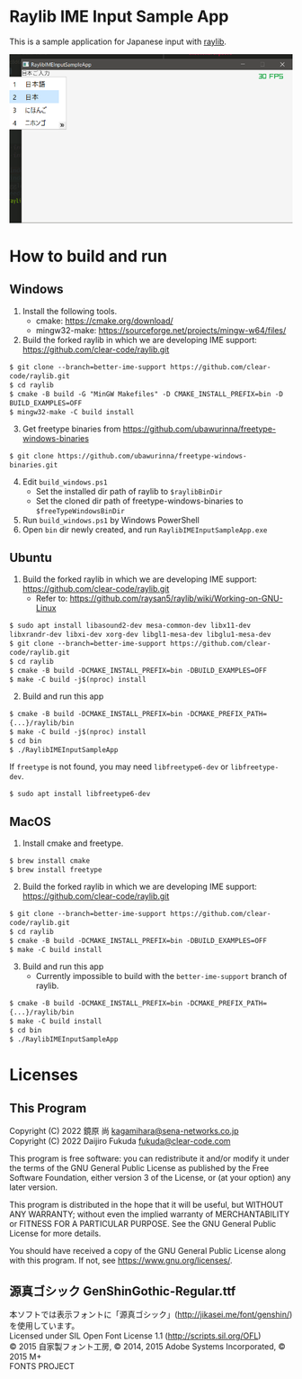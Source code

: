 # Raylib IME Input Sample App

This is a sample application for Japanese input with [raylib](https://github.com/raysan5/raylib).

![image](doc/image.png)

# How to build and run

## Windows

1. Install the following tools.
    - cmake: https://cmake.org/download/
    - mingw32-make: https://sourceforge.net/projects/mingw-w64/files/
2. Build the forked raylib in which we are developing IME support: https://github.com/clear-code/raylib.git

```console
$ git clone --branch=better-ime-support https://github.com/clear-code/raylib.git
$ cd raylib
$ cmake -B build -G "MinGW Makefiles" -D CMAKE_INSTALL_PREFIX=bin -D BUILD_EXAMPLES=OFF
$ mingw32-make -C build install
```

3. Get freetype binaries from https://github.com/ubawurinna/freetype-windows-binaries

```console
$ git clone https://github.com/ubawurinna/freetype-windows-binaries.git
```

4. Edit `build_windows.ps1`
    - Set the installed dir path of raylib to `$raylibBinDir`
    - Set the cloned dir path of freetype-windows-binaries to `$freeTypeWindowsBinDir`
5. Run `build_windows.ps1` by Windows PowerShell
6. Open `bin` dir newly created, and run `RaylibIMEInputSampleApp.exe`

## Ubuntu

1. Build the forked raylib in which we are developing IME support: https://github.com/clear-code/raylib.git
    - Refer to: https://github.com/raysan5/raylib/wiki/Working-on-GNU-Linux

```console
$ sudo apt install libasound2-dev mesa-common-dev libx11-dev libxrandr-dev libxi-dev xorg-dev libgl1-mesa-dev libglu1-mesa-dev
$ git clone --branch=better-ime-support https://github.com/clear-code/raylib.git
$ cd raylib
$ cmake -B build -DCMAKE_INSTALL_PREFIX=bin -DBUILD_EXAMPLES=OFF
$ make -C build -j$(nproc) install
```

2. Build and run this app

```console
$ cmake -B build -DCMAKE_INSTALL_PREFIX=bin -DCMAKE_PREFIX_PATH={...}/raylib/bin
$ make -C build -j$(nproc) install
$ cd bin
$ ./RaylibIMEInputSampleApp
```

If `freetype` is not found, you may need `libfreetype6-dev` or `libfreetype-dev`.

```console
$ sudo apt install libfreetype6-dev
```

## MacOS

1. Install cmake and freetype.

```console
$ brew install cmake
$ brew install freetype
```

2. Build the forked raylib in which we are developing IME support: https://github.com/clear-code/raylib.git

```console
$ git clone --branch=better-ime-support https://github.com/clear-code/raylib.git
$ cd raylib
$ cmake -B build -DCMAKE_INSTALL_PREFIX=bin -DBUILD_EXAMPLES=OFF
$ make -C build install
```

3. Build and run this app
    - Currently impossible to build with the `better-ime-support` branch of raylib.

```console
$ cmake -B build -DCMAKE_INSTALL_PREFIX=bin -DCMAKE_PREFIX_PATH={...}/raylib/bin
$ make -C build install
$ cd bin
$ ./RaylibIMEInputSampleApp
```

# Licenses

## This Program

Copyright (C) 2022 鏡原 尚 <kagamihara@sena-networks.co.jp>  
Copyright (C) 2022 Daijiro Fukuda <fukuda@clear-code.com>  

This program is free software: you can redistribute it and/or modify
it under the terms of the GNU General Public License as published by
the Free Software Foundation, either version 3 of the License, or
(at your option) any later version.

This program is distributed in the hope that it will be useful,
but WITHOUT ANY WARRANTY; without even the implied warranty of
MERCHANTABILITY or FITNESS FOR A PARTICULAR PURPOSE.  See the
GNU General Public License for more details.

You should have received a copy of the GNU General Public License
along with this program.  If not, see <https://www.gnu.org/licenses/>.

## 源真ゴシック GenShinGothic-Regular.ttf

本ソフトでは表示フォントに「源真ゴシック」(http://jikasei.me/font/genshin/) を使用しています。  
Licensed under SIL Open Font License 1.1 (http://scripts.sil.org/OFL)  
© 2015 自家製フォント工房, © 2014, 2015 Adobe Systems Incorporated, © 2015 M+  
FONTS PROJECT

